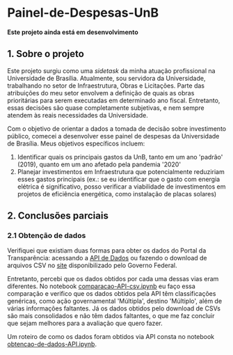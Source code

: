 # Painel-de-Despesas-UnB

**Este projeto ainda está em desenvolvimento**

## 1. Sobre o projeto

Este projeto surgiu como uma *sidetask* da minha atuação profissional na Universidade de Brasília. Atualmente, sou servidora da Universidade, trabalhando no setor de Infraestrutura, Obras e Licitações. Parte das atribuições do meu setor envolvem a definição de quais as obras prioritárias para serem executadas em determinado ano fiscal. Entretanto, essas decisões são quase completamente subjetivas, e nem sempre atendem às reais necessidades da Universidade.

Com o objetivo de orientar a dados a tomada de decisão sobre investimento público, comecei a desenvolver esse painel de despesas da Universidade de Brasília. Meus objetivos específicos incluem:

1. Identificar quais os principais gastos da UnB, tanto em um ano 'padrão' (2019), quanto em um ano afetado pela pandemia '2020'
2. Planejar investimentos em Infraestrutura que potencialmente reduziriam esses gastos principais (ex.: se eu identificar que o gasto com energia elétrica é significativo, posso verificar a viabilidade de investimentos em projetos de eficiência energética, como instalação de placas solares)

## 2. Conclusões parciais

### 2.1 Obtenção de dados

Verifiquei que existiam duas formas para obter os dados do Portal da Transparência: acessando a [API de Dados](http://www.portaldatransparencia.gov.br/api-de-dados) ou fazendo o download de arquivos CSV no [site](http://www.portaldatransparencia.gov.br/despesas/lista-consultas) disponibilizado pelo Governo Federal.

Entretanto, percebi que os dados obtidos por cada uma dessas vias eram diferentes. No notebook [comparacao-API-csv.ipynb](https://github.com/danielefm/Painel-de-Despesas-UnB/blob/main/comparacao-API-csv.ipynb) eu faço essa comparação e verifico que os dados obtidos pela API têm classificações genéricas, como ação governamental 'Múltipla', destino 'Múltiplo', além de várias informações faltantes. Já os dados obtidos pelo download de CSVs são mais consolidados e não têm dados faltantes, o que me faz concluir que sejam melhores para a avaliação que quero fazer.

Um roteiro de como os dados foram obtidos via API consta no notebook [obtencao-de-dados-API.ipynb](https://github.com/danielefm/Painel-de-Despesas-UnB/blob/main/obtencao-de-dados-API.ipynb).